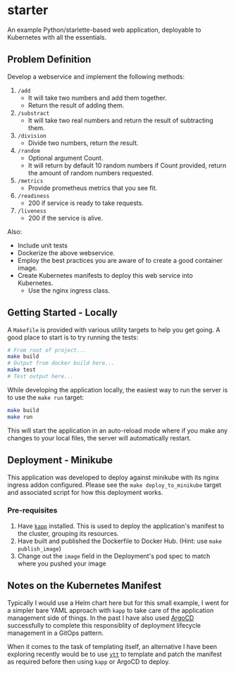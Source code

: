 # starter

An example Python/starlette-based web application, deployable to Kubernetes with all the
essentials.

## Problem Definition

Develop a webservice and implement the following methods:

1. `/add`
    - It will take two numbers and add them together.
    - Return the result of adding them.
2. `/substract`
    - It will take two real numbers and return the result of subtracting them.
3. `/division`
    - Divide two numbers, return the result.
4. `/random`
    - Optional argument Count.
    - It will return by default 10 random numbers if Count provided, return the amount of random numbers requested.
5. `/metrics`
    - Provide prometheus metrics that you see fit.
6. `/readiness`
    - 200 if service is ready to take requests.
7. `/liveness`
    - 200 if the service is alive.

Also:

- Include unit tests
- Dockerize the above webservice.
- Employ the best practices you are aware of to create a good container image.
- Create Kubernetes manifests to deploy this web service into Kubernetes.
  - Use the nginx ingress class.

## Getting Started - Locally

A `Makefile` is provided with various utility targets to help you get going. A
good place to start is to try running the tests:

```bash
# From root of project...
make build
# Output from docker build here...
make test
# Test output here...
```

While developing the application locally, the easiest way to run the server is
to use the `make run` target:

```bash
make build
make run
```

This will start the application in an auto-reload mode where if you make any
changes to your local files, the server will automatically restart.

## Deployment - Minikube

This application was developed to deploy against minikube with its nginx ingress
addon configured. Please see the `make deploy_to_minikube` target and associated
script for how this deployment works.

### Pre-requisites

1. Have [`kapp`](https://carvel.dev/kapp/) installed. This is used to deploy the
application's manifest to the cluster, grouping its resources.
2. Have built and published the Dockerfile to Docker Hub. (Hint: use
`make publish_image`)
3. Change out the `image` field in the Deployment's pod spec to match where you
pushed your image

## Notes on the Kubernetes Manifest

Typically I would use a Helm chart here but for this small example, I went for
a simpler bare YAML approach with `kapp` to take care of the application
management side of things. In the past I have also used
[ArgoCD](<https://argoproj.github.io/argo-cd/>) successfully to complete this
responsiblity of deployment lifecycle management in a GitOps pattern.

When it comes to the task of templating itself, an alternative I have been
exploring recently would be to use [`ytt`](<https://carvel.dev/ytt/>) to
template and patch the manifest as required before then using `kapp` or ArgoCD
to deploy.
